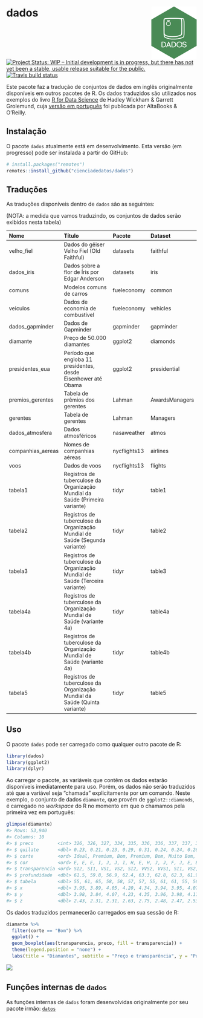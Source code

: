 
<!-- README.md is generated from README.Rmd. Please edit that file -->

# dados <img src="man/figures/dados-hex.png" align="right" width = "120px"/>

<!-- badges: start -->

[![Project Status: WIP – Initial development is in progress, but there
has not yet been a stable, usable release suitable for the
public.](https://www.repostatus.org/badges/latest/wip.svg)](https://www.repostatus.org/#wip)
[![Travis build
status](https://travis-ci.com/cienciadedatos/dados.svg?branch=master)](https://travis-ci.com/cienciadedatos/dados)
<!-- badges: end -->

Este pacote faz a tradução de conjuntos de dados em inglês originalmente
disponíveis em outros pacotes de R. Os dados traduzidos são utilizados
nos exemplos do livro [R for Data Science](https://r4ds.had.co.nz/) de
Hadley Wickham & Garrett Grolemund, cuja [versão em
português](https://www.altabooks.com.br/produto/r-para-data-science-importe-arrume-transforme-visualize-e-modele-dados/)
foi publicada por AltaBooks & O’Reilly.

## Instalação

O pacote `dados` atualmente está em desenvolvimento. Esta versão (em
progresso) pode ser instalada a partir do GitHub:

``` r
# install.packages("remotes")
remotes::install_github("cienciadedatos/dados")
```

## Traduções

As traduções disponíveis dentro de `dados` são as seguintes:

(NOTA: a medida que vamos traduzindo, os conjuntos de dados serão
exibidos nesta tabela)

| Nome               | Título                                                                       | Pacote       | Dataset        |
| :----------------- | :--------------------------------------------------------------------------- | :----------- | :------------- |
| velho\_fiel        | Dados do gêiser Velho Fiel (Old Faithful)                                    | datasets     | faithful       |
| dados\_iris        | Dados sobre a flor de Íris por Edgar Anderson                                | datasets     | iris           |
| comuns             | Modelos comuns de carros                                                     | fueleconomy  | common         |
| veiculos           | Dados de economia de combustível                                             | fueleconomy  | vehicles       |
| dados\_gapminder   | Dados de Gapminder                                                           | gapminder    | gapminder      |
| diamante           | Preço de 50.000 diamantes                                                    | ggplot2      | diamonds       |
| presidentes\_eua   | Período que engloba 11 presidentes, desde Eisenhower até Obama               | ggplot2      | presidential   |
| premios\_gerentes  | Tabela de prêmios dos gerentes                                               | Lahman       | AwardsManagers |
| gerentes           | Tabela de gerentes                                                           | Lahman       | Managers       |
| dados\_atmosfera   | Dados atmosféricos                                                           | nasaweather  | atmos          |
| companhias\_aereas | Nomes de companhias aéreas                                                   | nycflights13 | airlines       |
| voos               | Dados de voos                                                                | nycflights13 | flights        |
| tabela1            | Registros de tuberculose da Organização Mundial da Saúde (Primeira variante) | tidyr        | table1         |
| tabela2            | Registros de tuberculose da Organização Mundial de Saúde (Segunda variante)  | tidyr        | table2         |
| tabela3            | Registros de tuberculose da Organização Mundial de Saúde (Terceira variante) | tidyr        | table3         |
| tabela4a           | Registros de tuberculose da Organização Mundial de Saúde (variante 4a)       | tidyr        | table4a        |
| tabela4b           | Registros de tuberculose da Organização Mundial de Saúde (variante 4a)       | tidyr        | table4b        |
| tabela5            | Registros de tuberculose da Organização Mundial da Saúde (Quinta variante)   | tidyr        | table5         |

## Uso

O pacote `dados` pode ser carregado como qualquer outro pacote de R:

``` r
library(dados)
library(ggplot2)
library(dplyr)
```

Ao carregar o pacote, as variáveis que contêm os dados estarão
disponíveis imediatamente para uso. Porém, os dados não serão
traduzidos até que a variável seja “chamada” explicitamente por um
comando. Neste exemplo, o conjunto de dados `diamante`, que provém de
`ggplot2::diamonds`, é carregado no *workspace* do R no momento em que o
chamamos pela primeira vez em português:

``` r
glimpse(diamante)
#> Rows: 53,940
#> Columns: 10
#> $ preco         <int> 326, 326, 327, 334, 335, 336, 336, 337, 337, 338, 339, …
#> $ quilate       <dbl> 0.23, 0.21, 0.23, 0.29, 0.31, 0.24, 0.24, 0.26, 0.22, 0…
#> $ corte         <ord> Ideal, Premium, Bom, Premium, Bom, Muito Bom, Muito Bom…
#> $ cor           <ord> E, E, E, I, J, J, I, H, E, H, J, J, F, J, E, E, I, J, J…
#> $ transparencia <ord> SI2, SI1, VS1, VS2, SI2, VVS2, VVS1, SI1, VS2, VS1, SI1…
#> $ profundidade  <dbl> 61.5, 59.8, 56.9, 62.4, 63.3, 62.8, 62.3, 61.9, 65.1, 5…
#> $ tabela        <dbl> 55, 61, 65, 58, 58, 57, 57, 55, 61, 61, 55, 56, 61, 54,…
#> $ x             <dbl> 3.95, 3.89, 4.05, 4.20, 4.34, 3.94, 3.95, 4.07, 3.87, 4…
#> $ y             <dbl> 3.98, 3.84, 4.07, 4.23, 4.35, 3.96, 3.98, 4.11, 3.78, 4…
#> $ z             <dbl> 2.43, 2.31, 2.31, 2.63, 2.75, 2.48, 2.47, 2.53, 2.49, 2…
```

Os dados traduzidos permanecerão carregados em sua sessão de R:

``` r
diamante %>%
  filter(corte == "Bom") %>%
  ggplot() +
  geom_boxplot(aes(transparencia, preco, fill = transparencia)) +
  theme(legend.position = "none") +
  labs(title = "Diamantes", subtitle = "Preço e transparência", y = "Preço", x = "Transparência")
```

<img src="man/figures/diamantes.png">

## Funções internas de `dados`

As funções internas de `dados` foram desenvolvidas originalmente por seu
pacote irmão: [`datos`](https://cienciadedatos.github.io/datos/)

